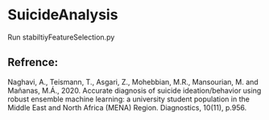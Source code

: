 # SuicideAnalysis
Run stabiltiyFeatureSelection.py 

## Refrence:
Naghavi, A., Teismann, T., Asgari, Z., Mohebbian, M.R., Mansourian, M. and Mañanas, M.Á., 2020. Accurate diagnosis of suicide ideation/behavior using robust ensemble machine learning: a university student population in the Middle East and North Africa (MENA) Region. Diagnostics, 10(11), p.956.
